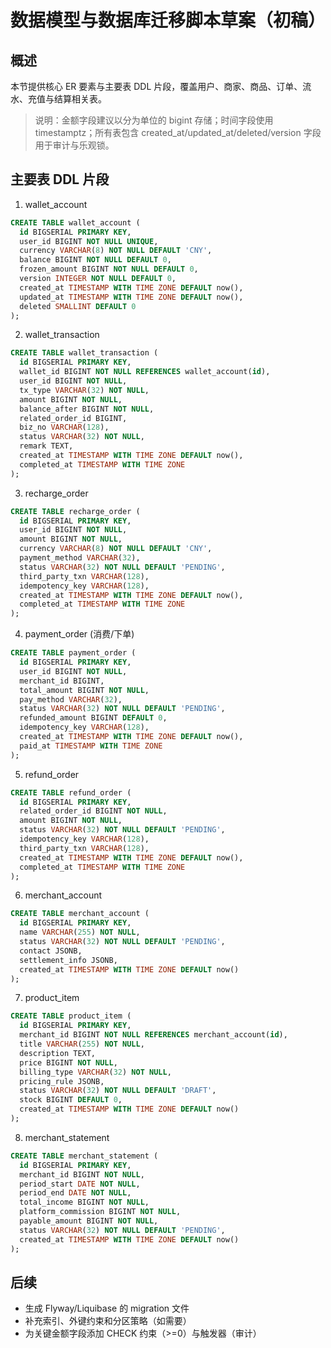# 数据模型与数据库迁移脚本草案（初稿）

## 概述
本节提供核心 ER 要素与主要表 DDL 片段，覆盖用户、商家、商品、订单、流水、充值与结算相关表。

> 说明：金额字段建议以分为单位的 bigint 存储；时间字段使用 timestamptz；所有表包含 created_at/updated_at/deleted/version 字段用于审计与乐观锁。

## 主要表 DDL 片段

1. wallet_account
```sql
CREATE TABLE wallet_account (
  id BIGSERIAL PRIMARY KEY,
  user_id BIGINT NOT NULL UNIQUE,
  currency VARCHAR(8) NOT NULL DEFAULT 'CNY',
  balance BIGINT NOT NULL DEFAULT 0,
  frozen_amount BIGINT NOT NULL DEFAULT 0,
  version INTEGER NOT NULL DEFAULT 0,
  created_at TIMESTAMP WITH TIME ZONE DEFAULT now(),
  updated_at TIMESTAMP WITH TIME ZONE DEFAULT now(),
  deleted SMALLINT DEFAULT 0
);
```

2. wallet_transaction
```sql
CREATE TABLE wallet_transaction (
  id BIGSERIAL PRIMARY KEY,
  wallet_id BIGINT NOT NULL REFERENCES wallet_account(id),
  user_id BIGINT NOT NULL,
  tx_type VARCHAR(32) NOT NULL,
  amount BIGINT NOT NULL,
  balance_after BIGINT NOT NULL,
  related_order_id BIGINT,
  biz_no VARCHAR(128),
  status VARCHAR(32) NOT NULL,
  remark TEXT,
  created_at TIMESTAMP WITH TIME ZONE DEFAULT now(),
  completed_at TIMESTAMP WITH TIME ZONE
);
```

3. recharge_order
```sql
CREATE TABLE recharge_order (
  id BIGSERIAL PRIMARY KEY,
  user_id BIGINT NOT NULL,
  amount BIGINT NOT NULL,
  currency VARCHAR(8) NOT NULL DEFAULT 'CNY',
  payment_method VARCHAR(32),
  status VARCHAR(32) NOT NULL DEFAULT 'PENDING',
  third_party_txn VARCHAR(128),
  idempotency_key VARCHAR(128),
  created_at TIMESTAMP WITH TIME ZONE DEFAULT now(),
  completed_at TIMESTAMP WITH TIME ZONE
);
```

4. payment_order (消费/下单)
```sql
CREATE TABLE payment_order (
  id BIGSERIAL PRIMARY KEY,
  user_id BIGINT NOT NULL,
  merchant_id BIGINT,
  total_amount BIGINT NOT NULL,
  pay_method VARCHAR(32),
  status VARCHAR(32) NOT NULL DEFAULT 'PENDING',
  refunded_amount BIGINT DEFAULT 0,
  idempotency_key VARCHAR(128),
  created_at TIMESTAMP WITH TIME ZONE DEFAULT now(),
  paid_at TIMESTAMP WITH TIME ZONE
);
```

5. refund_order
```sql
CREATE TABLE refund_order (
  id BIGSERIAL PRIMARY KEY,
  related_order_id BIGINT NOT NULL,
  amount BIGINT NOT NULL,
  status VARCHAR(32) NOT NULL DEFAULT 'PENDING',
  idempotency_key VARCHAR(128),
  third_party_txn VARCHAR(128),
  created_at TIMESTAMP WITH TIME ZONE DEFAULT now(),
  completed_at TIMESTAMP WITH TIME ZONE
);
```

6. merchant_account
```sql
CREATE TABLE merchant_account (
  id BIGSERIAL PRIMARY KEY,
  name VARCHAR(255) NOT NULL,
  status VARCHAR(32) NOT NULL DEFAULT 'PENDING',
  contact JSONB,
  settlement_info JSONB,
  created_at TIMESTAMP WITH TIME ZONE DEFAULT now()
);
```

7. product_item
```sql
CREATE TABLE product_item (
  id BIGSERIAL PRIMARY KEY,
  merchant_id BIGINT NOT NULL REFERENCES merchant_account(id),
  title VARCHAR(255) NOT NULL,
  description TEXT,
  price BIGINT NOT NULL,
  billing_type VARCHAR(32) NOT NULL,
  pricing_rule JSONB,
  status VARCHAR(32) NOT NULL DEFAULT 'DRAFT',
  stock BIGINT DEFAULT 0,
  created_at TIMESTAMP WITH TIME ZONE DEFAULT now()
);
```

8. merchant_statement
```sql
CREATE TABLE merchant_statement (
  id BIGSERIAL PRIMARY KEY,
  merchant_id BIGINT NOT NULL,
  period_start DATE NOT NULL,
  period_end DATE NOT NULL,
  total_income BIGINT NOT NULL,
  platform_commission BIGINT NOT NULL,
  payable_amount BIGINT NOT NULL,
  status VARCHAR(32) NOT NULL DEFAULT 'PENDING',
  created_at TIMESTAMP WITH TIME ZONE DEFAULT now()
);
```

## 后续
- 生成 Flyway/Liquibase 的 migration 文件
- 补充索引、外键约束和分区策略（如需要）
- 为关键金额字段添加 CHECK 约束（>=0）与触发器（审计）

